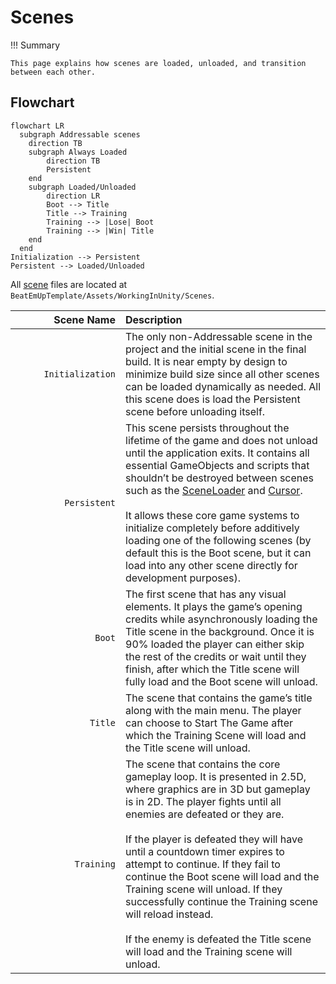# Scenes

!!! Summary

    This page explains how scenes are loaded, unloaded, and transition between each other.

## Flowchart

``` mermaid
flowchart LR
  subgraph Addressable scenes
    direction TB
    subgraph Always Loaded
        direction TB
        Persistent
    end
    subgraph Loaded/Unloaded
        direction LR
        Boot --> Title
        Title --> Training
        Training --> |Lose| Boot
        Training --> |Win| Title
    end
  end
Initialization --> Persistent
Persistent --> Loaded/Unloaded
```

All [scene](https://docs.unity3d.com/Manual/CreatingScenes.html) files are located at `BeatEmUpTemplate/Assets/WorkingInUnity/Scenes`.

| <div style="width:160px" /> Scene Name | Description                          |
| ---------------: | :----------------------------------- |
| `Initialization`            | The only non-Addressable scene in the project and the initial scene in the final build. It is near empty by design to minimize build size since all other scenes can be loaded dynamically as needed. All this scene does is load the Persistent scene before unloading itself. |
| `Persistent`            | This scene persists throughout the lifetime of the game and does not unload until the application exits. It contains all essential GameObjects and scripts that shouldn’t be destroyed between scenes such as the [SceneLoader](systems/game.md#sceneloaders) and [Cursor](systems/ui.md#cursor).<br><br>It allows these core game systems to initialize completely before additively loading one of the following scenes (by default this is the Boot scene, but it can load into any other scene directly for development purposes). |
| `Boot`            | The first scene that has any visual elements. It plays the game’s opening credits while asynchronously loading the Title scene in the background. Once it is 90% loaded the player can either skip the rest of the credits or wait until they finish, after which the Title scene will fully load and the Boot scene will unload. |
| `Title`            | The scene that contains the game’s title along with the main menu. The player can choose to Start The Game after which the Training Scene will load and the Title scene will unload. |
| `Training`            | The scene that contains the core gameplay loop. It is presented in 2.5D, where graphics are in 3D but gameplay is in 2D. The player fights until all enemies are defeated or they are.<br><br>If the player is defeated they will have until a countdown timer expires to attempt to continue. If they fail to continue the Boot scene will load and the Training scene will unload. If they successfully continue the Training scene will reload instead.<br><br>If the enemy is defeated the Title scene will load and the Training scene will unload. |